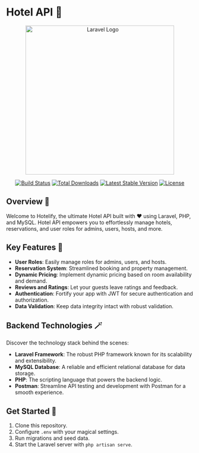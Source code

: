 # Hotel API 🏨

<p align="center"><a href="https://laravel.com" target="_blank"><img src="https://raw.githubusercontent.com/laravel/art/master/logo-lockup/5%20SVG/2%20CMYK/1%20Full%20Color/laravel-logolockup-cmyk-red.svg" width="400" alt="Laravel Logo"></a></p>

<p align="center">
<a href="https://github.com/laravel/framework/actions"><img src="https://github.com/laravel/framework/workflows/tests/badge.svg" alt="Build Status"></a>
<a href="https://packagist.org/packages/laravel/framework"><img src="https://img.shields.io/packagist/dt/laravel/framework" alt="Total Downloads"></a>
<a href="https://packagist.org/packages/laravel/framework"><img src="https://img.shields.io/packagist/v/laravel/framework" alt="Latest Stable Version"></a>
<a href="https://packagist.org/packages/laravel/framework"><img src="https://img.shields.io/packagist/l/laravel/framework" alt="License"></a>
</p>

## Overview 🌟

Welcome to Hotelify, the ultimate Hotel API built with ❤️ using Laravel, PHP, and MySQL. Hotel API empowers you to effortlessly manage hotels, reservations, and user roles for admins, users, hosts, and more.

## Key Features 🚀

- **User Roles**: Easily manage roles for admins, users, and hosts.
- **Reservation System**: Streamlined booking and property management.
- **Dynamic Pricing**: Implement dynamic pricing based on room availability and demand.
- **Reviews and Ratings**: Let your guests leave ratings and feedback.
- **Authentication**: Fortify your app with JWT for secure authentication and authorization.
- **Data Validation**: Keep data integrity intact with robust validation.

## Backend Technologies 🪄

Discover the technology stack behind the scenes:

- **Laravel Framework**: The robust PHP framework known for its scalability and extensibility.
- **MySQL Database**: A reliable and efficient relational database for data storage.
- **PHP**: The scripting language that powers the backend logic.
- **Postman**: Streamline API testing and development with Postman for a smooth experience.

## Get Started 🚀

1. Clone this repository.
2. Configure `.env` with your magical settings.
3. Run migrations and seed data.
4. Start the Laravel server with `php artisan serve`.
